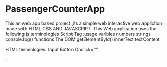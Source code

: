 # PassengerCounterApp

This an web app based project ,its a simple web interactive web appliction made with HTML CSS AND JAVASCRIPT.
This Web application uses the following js terminologies
Script Tag :usage
varibles
numbers
strings
console.log()
functions
The DOM
getElementById()
innerText
textContent

HTML terminlogies:
Input
Button
Onclick=""
<p>,<h1>
  
